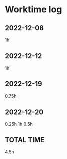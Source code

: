 # Worktime log

## 2022-12-08

1h

## 2022-12-12

1h

## 2022-12-19

0.75h

## 2022-12-20

0.25h
1h
0.5h

## TOTAL TIME

4.5h

